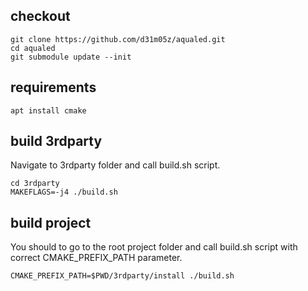 checkout
--------

```
git clone https://github.com/d31m05z/aqualed.git
cd aqualed
git submodule update --init
```

requirements
------------

```
apt install cmake 
```

build 3rdparty
--------------

Navigate to 3rdparty folder and call build.sh script.

```
cd 3rdparty
MAKEFLAGS=-j4 ./build.sh
```

build project
-------------

You should to go to the root project folder and call build.sh script with correct CMAKE_PREFIX_PATH parameter.

```
CMAKE_PREFIX_PATH=$PWD/3rdparty/install ./build.sh
```

